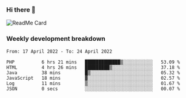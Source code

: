 ### Hi there 👋

<!--
**itzcy/itzcy** is a ✨ _special_ ✨ repository because its `README.md` (this file) appears on your GitHub profile.

Here are some ideas to get you started:

- 🔭 I’m currently working on ...
- 🌱 I’m currently learning ...
- 👯 I’m looking to collaborate on ...
- 🤔 I’m looking for help with ...
- 💬 Ask me about ...
- 📫 How to reach me: ...
- 😄 Pronouns: ...
- ⚡ Fun fact: ...
-->
![ReadMe Card](https://github-readme-stats.vercel.app/api?username=itzcy&show_icons=true&title_color=2d3198&icon_color=797cb8&text_color=24292e&bg_color=f6f8fa)

### Weekly development breakdown
<!--START_SECTION:waka-->

```text
From: 17 April 2022 - To: 24 April 2022

PHP          6 hrs 21 mins   █████████████▒░░░░░░░░░░░   53.09 %
HTML         4 hrs 26 mins   █████████▒░░░░░░░░░░░░░░░   37.18 %
Java         38 mins         █▒░░░░░░░░░░░░░░░░░░░░░░░   05.32 %
JavaScript   18 mins         ▓░░░░░░░░░░░░░░░░░░░░░░░░   02.57 %
Log          11 mins         ▒░░░░░░░░░░░░░░░░░░░░░░░░   01.67 %
JSON         0 secs          ░░░░░░░░░░░░░░░░░░░░░░░░░   00.07 %
```

<!--END_SECTION:waka-->
